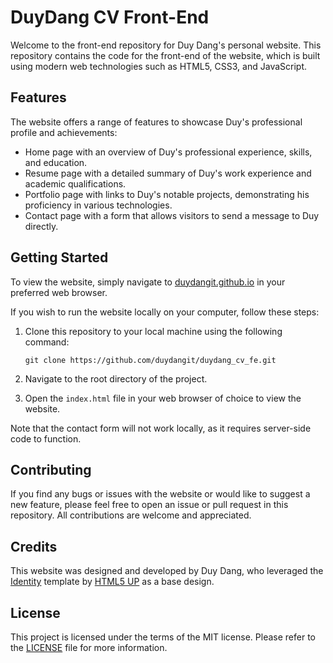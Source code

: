 # DuyDang CV Front-End

Welcome to the front-end repository for Duy Dang's personal website. This repository contains the code for the front-end of the website, which is built using modern web technologies such as HTML5, CSS3, and JavaScript.

## Features

The website offers a range of features to showcase Duy's professional profile and achievements:

- Home page with an overview of Duy's professional experience, skills, and education.
- Resume page with a detailed summary of Duy's work experience and academic qualifications.
- Portfolio page with links to Duy's notable projects, demonstrating his proficiency in various technologies.
- Contact page with a form that allows visitors to send a message to Duy directly.

## Getting Started

To view the website, simply navigate to [duydangit.github.io](https://duydangit.github.io/) in your preferred web browser.

If you wish to run the website locally on your computer, follow these steps:

1. Clone this repository to your local machine using the following command:

   ```
   git clone https://github.com/duydangit/duydang_cv_fe.git
   ```

2. Navigate to the root directory of the project.

3. Open the `index.html` file in your web browser of choice to view the website.

Note that the contact form will not work locally, as it requires server-side code to function.

## Contributing

If you find any bugs or issues with the website or would like to suggest a new feature, please feel free to open an issue or pull request in this repository. All contributions are welcome and appreciated.

## Credits

This website was designed and developed by Duy Dang, who leveraged the [Identity](https://html5up.net/identity) template by [HTML5 UP](https://html5up.net/) as a base design.

## License

This project is licensed under the terms of the MIT license. Please refer to the [LICENSE](LICENSE.md) file for more information.

